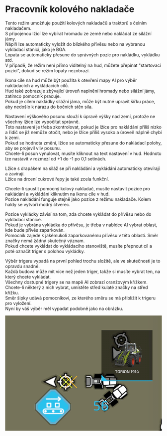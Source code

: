# Pracovník kolového nakladače  
Tento režim umožňuje použití kolových nakladačů a traktorů s čelním nakladačem.   
S připojenou lžící lze vybírat hromadu ze země nebo nakládat ze silážní jámy.  
Náplň lze automaticky vyložit do blízkého přívěsu nebo na vybranou vykládací stanici, jako je BGA.  
Lopata se automaticky přesune do správných pozic pro nakládku, vykládku atd.  
V případě, že režim není přímo viditelný na hud, můžete přepínat "startovací pozici", dokud se režim lopaty nezobrazí.  
  
Ikona cíle na hud může být použita k otevření mapy AI pro výběr nakládacích a vykládacích cílů.  
Hud také zobrazuje zbývající úroveň naplnění hromady nebo silážní jámy, zatímco pomocník pracuje.  
Pokud je cílem nakládky silážní jáma, může být nutné upravit šířku práce, aby nedošlo k nárazu do bočních stěn sila.  
  
Nastavení výškového posunu slouží k úpravě výšky nad zemí, protože ne všechny lžíce lze vypočítat správně.   
Toto nastavení je třeba zkontrolovat, pokud je lžíce pro nakládání příliš nízko a řidič se již nemůže otočit, nebo je lžíce příliš vysoko a úroveň náplně chybí k zemi.  
Pokud se hodnota změní, lžíce se automaticky přesune do nakládací polohy, aby se projevil vliv posunu.  
Chcete-li posun vynulovat, musíte kliknout na text nastavení v hud. Hodnotu lze nastavit v rozmezí od +1 do -1 po 0,1 setinách.  
  
Lžíce s drapákem na siláž se při nakládání a vykládání automaticky otevírají a zavírají.  
Lžíce na drcení cukrové řepy je také zcela funkční.  


  
Chcete-li spustit pomocný kolový nakladač, musíte nastavit pozice pro nakládání a vykládání kliknutím na ikonu cíle v hud.  
Pozice nakládání funguje stejně jako pozice z režimu nakladače. Kolem haldy se vytvoří modrý čtverec.  
  
Pozice vykládky závisí na tom, zda chcete vykládat do přívěsu nebo do vykládací stanice.  
Pokud je vybrána vykládka do přívěsu, je třeba v nabídce AI vybrat oblast, kde bude přívěs zaparkován.  
Pomocník zajede k jakémukoli zaparkovanému přívěsu v této oblasti. Směr značky nemá žádný skutečný význam.  
Pokud chcete vykládat do vykládacího stanoviště, musíte přepnout cíl a poté označit triger s polohou vykládky.  


  
Výběr trigeru vypadá na první pohled trochu složitě, ale ve skutečnosti je to opravdu snadné.  
Každá budova může mít více než jeden triger, takže si musíte vybrat ten, na který chcete vykládat.  
Všechny dostupné trigery se na mapě AI zobrazí oranžovým křížkem.  
Chcete-li některý z nich vybrat, umístěte střed kulaté značky na střed křížku.  
Směr šipky udává pomocníkovi, ze kterého směru se má přiblížit k trigeru pro vyložení.  
Nyní by váš výběr měl vypadat podobně jako na obrázku.  


![Image](../assets/images/shovelloadertrigger_0_0_830_610.png)

